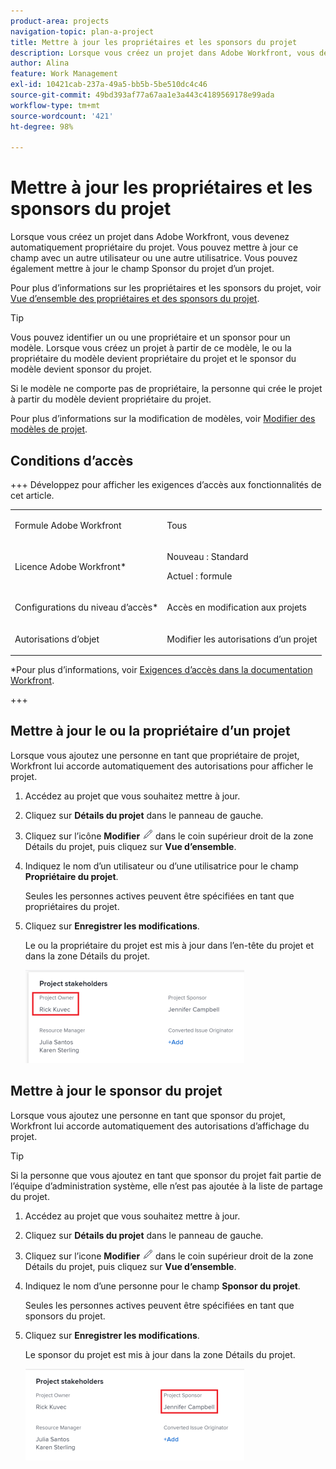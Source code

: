 ```yaml
---
product-area: projects
navigation-topic: plan-a-project
title: Mettre à jour les propriétaires et les sponsors du projet
description: Lorsque vous créez un projet dans Adobe Workfront, vous devenez automatiquement propriétaire du projet. Vous pouvez mettre à jour ce champ avec un autre utilisateur ou une autre utilisatrice. Vous pouvez également mettre à jour le champ Sponsor du projet d’un projet.
author: Alina
feature: Work Management
exl-id: 10421cab-237a-49a5-bb5b-5be510dc4c46
source-git-commit: 49bd393af77a67aa1e3a443c4189569178e99ada
workflow-type: tm+mt
source-wordcount: '421'
ht-degree: 98%

---
```



# Mettre à jour les propriétaires et les sponsors du projet

<!--Audited: 07/2024-->

Lorsque vous créez un projet dans Adobe Workfront, vous devenez automatiquement propriétaire du projet. Vous pouvez mettre à jour ce champ avec un autre utilisateur ou une autre utilisatrice. Vous pouvez également mettre à jour le champ Sponsor du projet d’un projet.

Pour plus d’informations sur les propriétaires et les sponsors du projet, voir [Vue d’ensemble des propriétaires et des sponsors du projet](../../../manage-work/projects/planning-a-project/project-owners-and-sponsors.md).

>[!TIP]
>
>Vous pouvez identifier un ou une propriétaire et un sponsor pour un modèle. Lorsque vous créez un projet à partir de ce modèle, le ou la propriétaire du modèle devient propriétaire du projet et le sponsor du modèle devient sponsor du projet.
>
>Si le modèle ne comporte pas de propriétaire, la personne qui crée le projet à partir du modèle devient propriétaire du projet.
>
>Pour plus d’informations sur la modification de modèles, voir [Modifier des modèles de projet](../../../manage-work/projects/create-and-manage-templates/edit-templates.md).

## Conditions d’accès

<!--drafted for P&P:

<table style="table-layout:auto"> 
 <col> 
 <col> 
 <tbody> 
  <tr> 
   <td role="rowheader">Adobe Workfront plan*</td> 
   <td> <p>Any</p> <p>  </p> </td> 
  </tr> 
  <tr> 
   <td role="rowheader">Adobe Workfront license*</td> 
   <td> <p>Current license: Standard </p> 
   Or
   <p>Legacy license: Plan </p> 
   </td> 
  </tr> 
  <tr> 
   <td role="rowheader">Access level configurations*</td> 
   <td> <p>Edit access to Projects</p> <p><b>NOTE</b>
   
   If you still don't have access, ask your Workfront administrator if they set additional restrictions in your access level. For information on how a Workfront administrator can modify your access level, see <a href="../../../administration-and-setup/add-users/configure-and-grant-access/create-modify-access-levels.md" class="MCXref xref">Create or modify custom access levels</a>.</p> </td> 
  </tr> 
  <tr> 
   <td role="rowheader">Object permissions</td> 
   <td> <p>Edit permissions to a project</p> <p>For information on requesting additional access, see <a href="../../../workfront-basics/grant-and-request-access-to-objects/request-access.md" class="MCXref xref">Request access to objects </a>.</p> </td> 
  </tr> 
 </tbody> 
</table>
-->

+++ Développez pour afficher les exigences d’accès aux fonctionnalités de cet article.

<table style="table-layout:auto"> 
 <col> 
 <col> 
 <tbody> 
  <tr> 
   <td role="rowheader">Formule Adobe Workfront</td> 
   <td> <p>Tous</p> <p>  </p> </td> 
  </tr> 
  <tr> 
   <td role="rowheader">Licence Adobe Workfront*</td> 
   <td><p>Nouveau : Standard</p> 
   <p>Actuel : formule </p> </td> 
  </tr> 
  <tr> 
   <td role="rowheader">Configurations du niveau d’accès*</td> 
   <td> <p>Accès en modification aux projets</p> </td> 
  </tr> 
  <tr> 
   <td role="rowheader">Autorisations d’objet</td> 
   <td> <p>Modifier les autorisations d’un projet</p> </td> 
  </tr> 
 </tbody> 
</table>

*Pour plus d’informations, voir [Exigences d’accès dans la documentation Workfront](/help/quicksilver/administration-and-setup/add-users/access-levels-and-object-permissions/access-level-requirements-in-documentation.md).

+++

## Mettre à jour le ou la propriétaire d’un projet

Lorsque vous ajoutez une personne en tant que propriétaire de projet, Workfront lui accorde automatiquement des autorisations pour afficher le projet.

1. Accédez au projet que vous souhaitez mettre à jour.
1. Cliquez sur **Détails du projet** dans le panneau de gauche.
1. Cliquez sur l’icône **Modifier** ![](assets/qs-edit-icon.png) dans le coin supérieur droit de la zone Détails du projet, puis cliquez sur **Vue d’ensemble**.

1. Indiquez le nom d’un utilisateur ou d’une utilisatrice pour le champ **Propriétaire du projet**.

   Seules les personnes actives peuvent être spécifiées en tant que propriétaires du projet.

1. Cliquez sur **Enregistrer les modifications**.

   Le ou la propriétaire du projet est mis à jour dans l’en-tête du projet et dans la zone Détails du projet.

   ![](assets/project-stakeholders-owner-highlighted-nwe-350x149.png)

## Mettre à jour le sponsor du projet

Lorsque vous ajoutez une personne en tant que sponsor du projet, Workfront lui accorde automatiquement des autorisations d’affichage du projet.

>[!TIP]
>
>Si la personne que vous ajoutez en tant que sponsor du projet fait partie de l’équipe d’administration système, elle n’est pas ajoutée à la liste de partage du projet.

1. Accédez au projet que vous souhaitez mettre à jour.
1. Cliquez sur **Détails du projet** dans le panneau de gauche.
1. Cliquez sur l’icone **Modifier** ![](assets/qs-edit-icon.png) dans le coin supérieur droit de la zone Détails du projet, puis cliquez sur **Vue d’ensemble**.

1. Indiquez le nom d’une personne pour le champ **Sponsor du projet**.

   Seules les personnes actives peuvent être spécifiées en tant que sponsors du projet.

1. Cliquez sur **Enregistrer les modifications**.

   Le sponsor du projet est mis à jour dans la zone Détails du projet.

   ![](assets/project-stakeholders-sponsor-highlighted-nwe-350x147.png)
